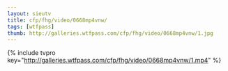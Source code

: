 ```yaml
--- 
layout: sieutv
title: cfp/fhg/video/0668mp4vnw/
tags: [wtfpass]
thumb: http://galleries.wtfpass.com/cfp/fhg/video/0668mp4vnw/1.jpg
---
```

{% include tvpro key="http://galleries.wtfpass.com/cfp/fhg/video/0668mp4vnw/1.mp4" %} 
